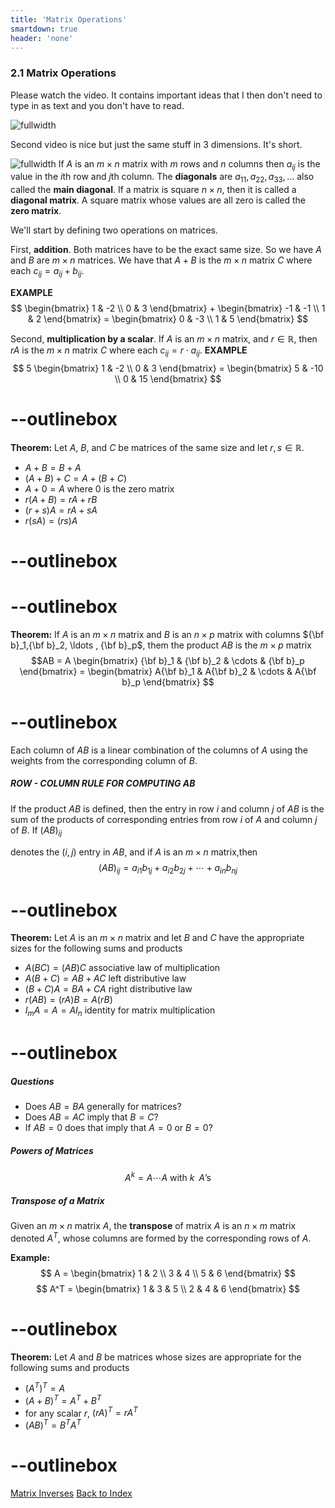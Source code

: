 ```yaml
---
title: 'Matrix Operations'
smartdown: true
header: 'none'
---
```


### 2.1 Matrix Operations

Please watch the video.  It contains important ideas that I then don't need to type in as text and you don't have to read.

![fullwidth](https://www.youtube.com/watch?v=XkY2DOUCWMU&list=PLZHQObOWTQDPD3MizzM2xVFitgF8hE_ab&index=4)

Second video is nice but just the same stuff in 3 dimensions. It's short.

![fullwidth](https://www.youtube.com/watch?v=rHLEWRxRGiM&list=PLZHQObOWTQDPD3MizzM2xVFitgF8hE_ab&index=5)
If $A$ is an $m \times n$ matrix with $m$ rows and $n$ columns then $a_{ij}$ is the value in the $i$th row and $j$th column.  The **diagonals** are $a_{11}, a_{22},a_{33},\ldots$ also called the **main diagonal**.  If a matrix is square $n \times n$, then it is called a **diagonal matrix**. A square matrix whose values are all zero is called the **zero matrix**.

We'll start by defining two operations on matrices.  

First, **addition**. Both matrices have to be the exact same size.  So we have $A$ and $B$ are $m \times n$ matrices.  We have that $A + B$ is the $m \times n$ matrix $C$ where each $c_{ij} = a_{ij} + b_{ij}$.  

**EXAMPLE**  
$$
\begin{bmatrix}
1 & -2 \\
0 & 3
\end{bmatrix} + 
\begin{bmatrix}
-1 & -1 \\
1 & 2
\end{bmatrix} =
\begin{bmatrix}
0 & -3 \\
1 & 5
\end{bmatrix}
$$

Second, **multiplication by a scalar**.  If $A$ is an $m \times n$ matrix, and $r \in \mathbb{R}$, then $rA$ is the $m \times n$ matrix $C$ where each $c_{ij} = r \cdot a_{ij}$.
**EXAMPLE**  
$$ 5
\begin{bmatrix}
1 & -2 \\
0 & 3
\end{bmatrix}  =
\begin{bmatrix}
5 & -10 \\
0 & 15
\end{bmatrix}
$$


# --outlinebox
**Theorem:** Let $A$, $B$, and $C$ be matrices of the same size and let $r,s \in \mathbb{R}$.
 - $A + B = B + A$
 - $(A + B) + C = A + (B + C)$
 - $A + 0 = A$ where $0$ is the zero matrix
 - $r(A + B) = rA + rB$
 - $(r + s)A = rA + sA$
 - $r(sA) = (rs)A$
# --outlinebox



# --outlinebox
**Theorem:** If $A$ is an $m \times n$ matrix and $B$ is an $n \times p$ matrix with columns ${\bf b}_1,{\bf b}_2, \ldots , {\bf b}_p$, them the product $AB$ is the $m \times p$ matrix
$$AB = A
\begin{bmatrix}
{\bf b}_1 & {\bf b}_2 & \cdots & {\bf b}_p 
\end{bmatrix} = 
\begin{bmatrix}
A{\bf b}_1 & A{\bf b}_2 & \cdots & A{\bf b}_p 
\end{bmatrix}
$$ 
# --outlinebox
Each column of $AB$ is a linear combination of the columns of $A$ using the weights from the corresponding column of $B$.

##### ROW - COLUMN RULE FOR COMPUTING $AB$
If the product $AB$ is defined, then the entry in row $i$ and column $j$ of $AB$ is the sum of the products of corresponding entries from row $i$ of $A$ and column $j$ of $B$. If $(AB)_{ij}$

denotes the $(i,j)$ entry in $AB$, and if $A$ is an $m \times n$ matrix,then
$$(AB)_{ij} = a_{i1} b_{1j} + a_{i2} b_{2j} + \cdots + a_{in} b_{nj}$$

# --outlinebox
**Theorem:** Let $A$ is an $m \times n$ matrix and let $B$ and $C$ have the appropriate sizes for the following sums and products
 - $A(BC) = (AB)C$  associative law of multiplication
 - $A(B + C) = AB + AC$ left distributive law
 - $(B + C)A = BA + CA$ right distributive law
 - $r(AB) = (rA)B = A(rB)$ 
 - $I_mA = A = AI_n$ identity for matrix multiplication
# --outlinebox

##### Questions
- Does $AB = BA$ generally for matrices?
- Does $AB = AC$ imply that $B=C$?
- If $AB = 0$ does that imply that $A=0$ or $B=0$?

##### Powers of Matrices

$$A^k = A \cdots A \text{   with } k \;\; A \text{'s}$$

##### Transpose of a Matrix
Given an $m \times n$ matrix $A$, the **transpose** of matrix $A$ is an $n \times m$ matrix denoted $A^T$, whose columns are formed by the corresponding rows of $A$.

**Example:** 
$$ A = 
\begin{bmatrix}
1 & 2  \\
3 & 4  \\
5 & 6  
\end{bmatrix}
$$
$$ A^T = 
\begin{bmatrix}
1 & 3 & 5 \\
2 & 4 & 6  
\end{bmatrix}
$$


# --outlinebox
**Theorem:** Let $A$ and $B$ be matrices whose sizes are appropriate for the following sums and products
- $(A^T)^T = A$
- $(A + B)^T = A^T + B^T$
- for any scalar $r$, $(rA)^T = rA^T$
- $(AB)^T = B^T A^T$
# --outlinebox


[Matrix Inverses](/pages/LA9)
[Back to Index](/pages/andre)